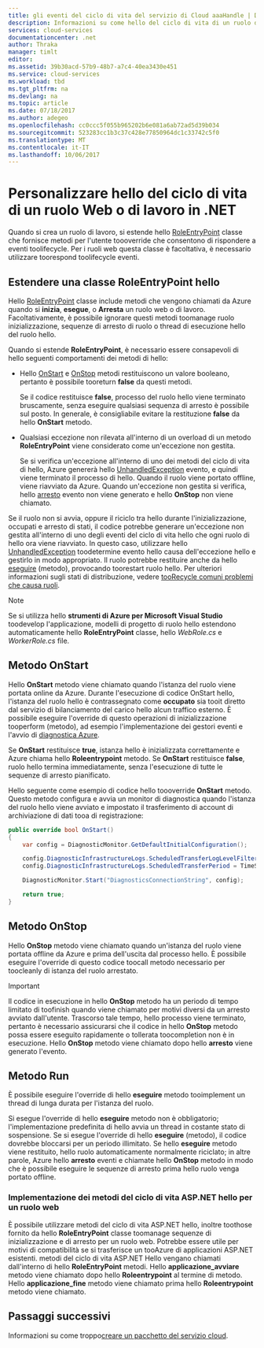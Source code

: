 ```yaml
---
title: gli eventi del ciclo di vita del servizio di Cloud aaaHandle | Documenti Microsoft
description: Informazioni su come hello del ciclo di vita di un ruolo del servizio Cloud possono essere utilizzati in .NET
services: cloud-services
documentationcenter: .net
author: Thraka
manager: timlt
editor: 
ms.assetid: 39b30acd-57b9-48b7-a7c4-40ea3430e451
ms.service: cloud-services
ms.workload: tbd
ms.tgt_pltfrm: na
ms.devlang: na
ms.topic: article
ms.date: 07/18/2017
ms.author: adegeo
ms.openlocfilehash: cc0ccc5f055b965202b6e081a6ab72ad5d39b034
ms.sourcegitcommit: 523283cc1b3c37c428e77850964dc1c33742c5f0
ms.translationtype: MT
ms.contentlocale: it-IT
ms.lasthandoff: 10/06/2017
---
```

# <a name="customize-hello-lifecycle-of-a-web-or-worker-role-in-net"></a>Personalizzare hello del ciclo di vita di un ruolo Web o di lavoro in .NET
Quando si crea un ruolo di lavoro, si estende hello [RoleEntryPoint](https://msdn.microsoft.com/library/azure/microsoft.windowsazure.serviceruntime.roleentrypoint.aspx) classe che fornisce metodi per l'utente toooverride che consentono di rispondere a eventi toolifecycle. Per i ruoli web questa classe è facoltativa, è necessario utilizzare toorespond toolifecycle eventi.

## <a name="extend-hello-roleentrypoint-class"></a>Estendere una classe RoleEntryPoint hello
Hello [RoleEntryPoint](https://msdn.microsoft.com/library/azure/microsoft.windowsazure.serviceruntime.roleentrypoint.aspx) classe include metodi che vengono chiamati da Azure quando si **inizia**, **esegue**, o **Arresta** un ruolo web o di lavoro. Facoltativamente, è possibile ignorare questi metodi toomanage ruolo inizializzazione, sequenze di arresto di ruolo o thread di esecuzione hello del ruolo hello. 

Quando si estende **RoleEntryPoint**, è necessario essere consapevoli di hello seguenti comportamenti dei metodi di hello:

* Hello [OnStart](https://msdn.microsoft.com/library/azure/microsoft.windowsazure.serviceruntime.roleentrypoint.onstart.aspx) e [OnStop](https://msdn.microsoft.com/library/azure/microsoft.windowsazure.serviceruntime.roleentrypoint.onstop.aspx) metodi restituiscono un valore booleano, pertanto è possibile tooreturn **false** da questi metodi.
  
   Se il codice restituisce **false**, processo del ruolo hello viene terminato bruscamente, senza eseguire qualsiasi sequenza di arresto è possibile sul posto. In generale, è consigliabile evitare la restituzione **false** da hello **OnStart** metodo.
* Qualsiasi eccezione non rilevata all'interno di un overload di un metodo **RoleEntryPoint** viene considerato come un'eccezione non gestita.
  
   Se si verifica un'eccezione all'interno di uno dei metodi del ciclo di vita di hello, Azure genererà hello [UnhandledException](https://msdn.microsoft.com/library/system.appdomain.unhandledexception.aspx) evento, e quindi viene terminato il processo di hello. Quando il ruolo viene portato offline, viene riavviato da Azure. Quando un'eccezione non gestita si verifica, hello [arresto](https://msdn.microsoft.com/library/azure/microsoft.windowsazure.serviceruntime.roleenvironment.stopping.aspx) evento non viene generato e hello **OnStop** non viene chiamato.

Se il ruolo non si avvia, oppure il riciclo tra hello durante l'inizializzazione, occupati e arresto di stati, il codice potrebbe generare un'eccezione non gestita all'interno di uno degli eventi del ciclo di vita hello che ogni ruolo di hello ora viene riavviato. In questo caso, utilizzare hello [UnhandledException](https://msdn.microsoft.com/library/system.appdomain.unhandledexception.aspx) toodetermine evento hello causa dell'eccezione hello e gestirlo in modo appropriato. Il ruolo potrebbe restituire anche da hello [eseguire](https://msdn.microsoft.com/library/azure/microsoft.windowsazure.serviceruntime.roleentrypoint.run.aspx) (metodo), provocando toorestart ruolo hello. Per ulteriori informazioni sugli stati di distribuzione, vedere [tooRecycle comuni problemi che causa ruoli](cloud-services-troubleshoot-common-issues-which-cause-roles-recycle.md).

> [!NOTE]
> Se si utilizza hello **strumenti di Azure per Microsoft Visual Studio** toodevelop l'applicazione, modelli di progetto di ruolo hello estendono automaticamente hello **RoleEntryPoint** classe, hello *WebRole.cs* e *WorkerRole.cs* file.
> 
> 

## <a name="onstart-method"></a>Metodo OnStart
Hello **OnStart** metodo viene chiamato quando l'istanza del ruolo viene portata online da Azure. Durante l'esecuzione di codice OnStart hello, l'istanza del ruolo hello è contrassegnato come **occupato** sia tooit diretto dal servizio di bilanciamento del carico hello alcun traffico esterno. È possibile eseguire l'override di questo operazioni di inizializzazione tooperform (metodo), ad esempio l'implementazione dei gestori eventi e l'avvio di [diagnostica Azure](cloud-services-how-to-monitor.md).

Se **OnStart** restituisce **true**, istanza hello è inizializzata correttamente e Azure chiama hello **Roleentrypoint** metodo. Se **OnStart** restituisce **false**, ruolo hello termina immediatamente, senza l'esecuzione di tutte le sequenze di arresto pianificato.

Hello seguente come esempio di codice hello toooverride **OnStart** metodo. Questo metodo configura e avvia un monitor di diagnostica quando l'istanza del ruolo hello viene avviato e impostato il trasferimento di account di archiviazione di dati tooa di registrazione:

```csharp
public override bool OnStart()
{
    var config = DiagnosticMonitor.GetDefaultInitialConfiguration();

    config.DiagnosticInfrastructureLogs.ScheduledTransferLogLevelFilter = LogLevel.Error;
    config.DiagnosticInfrastructureLogs.ScheduledTransferPeriod = TimeSpan.FromMinutes(5);

    DiagnosticMonitor.Start("DiagnosticsConnectionString", config);

    return true;
}
```

## <a name="onstop-method"></a>Metodo OnStop
Hello **OnStop** metodo viene chiamato quando un'istanza del ruolo viene portata offline da Azure e prima dell'uscita dal processo hello. È possibile eseguire l'override di questo codice toocall metodo necessario per toocleanly di istanza del ruolo arrestato.

> [!IMPORTANT]
> Il codice in esecuzione in hello **OnStop** metodo ha un periodo di tempo limitato di toofinish quando viene chiamato per motivi diversi da un arresto avviato dall'utente. Trascorso tale tempo, hello processo viene terminato, pertanto è necessario assicurarsi che il codice in hello **OnStop** metodo possa essere eseguito rapidamente o tollerata toocompletion non è in esecuzione. Hello **OnStop** metodo viene chiamato dopo hello **arresto** viene generato l'evento.
> 
> 

## <a name="run-method"></a>Metodo Run
È possibile eseguire l'override di hello **eseguire** metodo tooimplement un thread di lunga durata per l'istanza del ruolo.

Si esegue l'override di hello **eseguire** metodo non è obbligatorio; l'implementazione predefinita di hello avvia un thread in costante stato di sospensione. Se si esegue l'override di hello **eseguire** (metodo), il codice dovrebbe bloccarsi per un periodo illimitato. Se hello **eseguire** metodo viene restituito, hello ruolo automaticamente normalmente riciclato; in altre parole, Azure hello **arresto** eventi e chiamate hello **OnStop** metodo in modo che è possibile eseguire le sequenze di arresto prima hello ruolo venga portato offline.

### <a name="implementing-hello-aspnet-lifecycle-methods-for-a-web-role"></a>Implementazione dei metodi del ciclo di vita ASP.NET hello per un ruolo web
È possibile utilizzare metodi del ciclo di vita ASP.NET hello, inoltre toothose fornito da hello **RoleEntryPoint** classe toomanage sequenze di inizializzazione e di arresto per un ruolo web. Potrebbe essere utile per motivi di compatibilità se si trasferisce un tooAzure di applicazioni ASP.NET esistenti. metodi del ciclo di vita ASP.NET Hello vengano chiamati dall'interno di hello **RoleEntryPoint** metodi. Hello **applicazione\_avviare** metodo viene chiamato dopo hello **Roleentrypoint** al termine di metodo. Hello **applicazione\_fine** metodo viene chiamato prima hello **Roleentrypoint** metodo viene chiamato.

## <a name="next-steps"></a>Passaggi successivi
Informazioni su come troppo[creare un pacchetto del servizio cloud](cloud-services-model-and-package.md).

